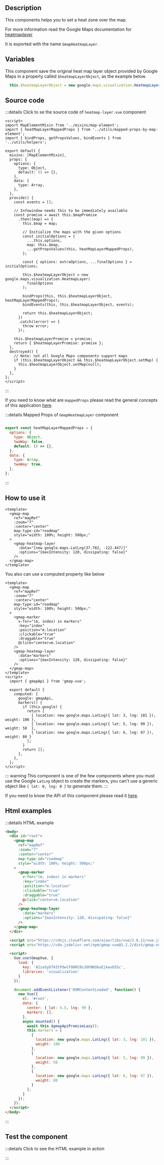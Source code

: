 ## Description

This components helps you to set a heat zone over the map.

For more information read the Google Maps documentation for [heatmaplayer](https://developers.google.com/maps/documentation/javascript/heatmaplayer)

It is exported with the name `GmapHeatmapLayer`.

## Variables

This component save the original heat map layer object provided by Google Maps in a property called `$heatmapLayerObject`, as the example below.

```javascript
  this.$heatmapLayerObject = new google.maps.visualization.HeatmapLayer(...);
```

## Source code

:::details Click to se the source code of <code>heatmap-layer.vue</code> component

```vue
<script>
import MapElementMixin from '../mixins/map-element';
import { heatMapLayerMappedProps } from '../utils/mapped-props-by-map-element';
import { bindProps, getPropsValues, bindEvents } from '../utils/helpers';

export default {
  mixins: [MapElementMixin],
  props: {
    options: {
      type: Object,
      default: () => {},
    },
    data: {
      type: Array,
    },
  },
  provide() {
    const events = [];

    // Infowindow needs this to be immediately available
    const promise = await this.$mapPromise
      .then((map) => {
        this.$map = map;

        // Initialize the maps with the given options
        const initialOptions = {
          ...this.options,
          map: this.$map,
          ...getPropsValues(this, heatMapLayerMappedProps),
        };

        const { options: extraOptions, ...finalOptions } = initialOptions;

        this.$heatmapLayerObject = new google.maps.visualization.HeatmapLayer(
          finalOptions
        );

        bindProps(this, this.$heatmapLayerObject, heatMapLayerMappedProps);
        bindEvents(this, this.$heatmapLayerObject, events);

        return this.$heatmapLayerObject;
      })
      .catch((error) => {
        throw error;
      });

    this.$heatmapLayerPromise = promise;
    return { $heatmapLayerPromise: promise };
  },
  destroyed() {
    // Note: not all Google Maps components support maps
    if (this.$heatmapLayerObject && this.$heatmapLayerObject.setMap) {
      this.$heatmapLayerObject.setMap(null);
    }
  },
};
</script>

```

:::

If you need to know what are `mappedProps` please read the general concepts of this application [here](/examples/#mapped-props).

:::details Mapped Props of <code>GmapHeatmapLayer</code> component

```javascript

export const heatMapLayerMappedProps = {
  options: {
    type: Object,
    twoWay: false,
    default: () => {},
  },
  data: {
    type: Array,
    twoWay: true,
  },
};

```

:::

## How to use it

```vue
<template>
  <gmap-map
    ref="mapRef"
    :zoom="7"
    :center="center"
    map-type-id="roadmap"
    style="width: 100%; height: 500px;"
  >
    <gmap-heatmap-layer
      :data="[new google.maps.LatLng(37.782, -122.447)]"
      :options="{maxIntensity: 120, dissipating: false}"
    />
  </gmap-map>
</template>
```

You also can use a computed property like below

```vue
<template>
  <gmap-map
    ref="mapRef"
    :zoom="7"
    :center="center"
    map-type-id="roadmap"
    style="width: 100%; height: 500px;"
  >
    <gmap-marker
      v-for="(m, index) in markers"
      :key="index"
      :position="m.location"
      :clickable="true"
      :draggable="true"
      @click="center=m.location"
    />
    <gmap-heatmap-layer
      :data="markers"
      :options="{maxIntensity: 120, dissipating: false}"
    />
  </gmap-map>
</template>
<script>
  import { gmapApi } from 'gmap-vue';

  export default {
    computed: {
      google: gmapApi,
      markers() {
        if (this.google) {
          return [
            { location: new google.maps.LatLng({ lat: 3, lng: 101 }), weight: 100 },
            { location: new google.maps.LatLng({ lat: 5, lng: 99 }), weight: 50  },
            { location: new google.maps.LatLng({ lat: 6, lng: 97 }), weight: 80 }
          ];
        }
        return [];
      },
    },
  };
</script>
```

::: warning
This component is one of the few components where you must use the Google `LatLng` object to create the markers, you can't use a generic object like `{ lat: 0, lng: 0 }` to generate them.
:::

If you need to know the API of this component please read it [here](/code/components/heatmap-layer.html).

## Html examples

:::details HTML example

```html
<body>
  <div id="root">
    <gmap-map
      ref="mapRef"
      :zoom="7"
      :center="center"
      map-type-id="roadmap"
      style="width: 100%; height: 500px;"
    >
      <gmap-marker
        v-for="(m, index) in markers"
        :key="index"
        :position="m.location"
        :clickable="true"
        :draggable="true"
        @click="center=m.location"
      />
      <gmap-heatmap-layer
        :data="markers"
        :options="{maxIntensity: 120, dissipating: false}"
      />
    </gmap-map>
  </div>

  <script src="https://cdnjs.cloudflare.com/ajax/libs/vue/2.6.11/vue.js"></script>
  <script src="https://cdn.jsdelivr.net/npm/gmap-vue@1.2.2/dist/gmap-vue.min.js"></script>

  <script>
    Vue.use(GmapVue, {
      load: {
        key: 'AIzaSyDf43lPdwlF98RCBsJOFNKOkoEjkwxb5Sc',
        libraries: 'visualization'
      }
    });

    document.addEventListener('DOMContentLoaded', function() {
      new Vue({
        el: '#root',
        data: {
          center: { lat: 4.5, lng: 99 },
          markers: [],
        },
        async mounted() {
          await this.$gmapApiPromiseLazy();
          this.markers = [
            {
              location: new google.maps.LatLng({ lat: 3, lng: 101 }),
              weight: 100
            },
            {
              location: new google.maps.LatLng({ lat: 5, lng: 99 }),
              weight: 50
            },
            {
              location: new google.maps.LatLng({ lat: 6, lng: 97 }),
              weight: 80
            }
          ];
        }
      });
    });
  </script>
</body>
```

:::

## Test the component

:::details Click to see the HTML example in action

<eg-base libraries="visualization">
  <eg-heat-map-layer />
</eg-base>

:::
